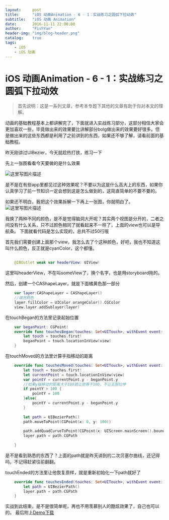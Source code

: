 ```yaml
---
layout:     post
title:      "iOS 动画Animation - 6 - 1：实战练习之圆弧下拉动效"
subtitle:   "iOS 动画 Animation"
date:       2016-11-11 22:00:00
author:     "FishYan"
header-img: "img/blog-header.png" 
catalog:    true
tags:
    - iOS
    - iOS 动画
---
```


# iOS 动画Animation - 6 - 1：实战练习之圆弧下拉动效

>首先说明：这是一系列文章，参考本专题下其他的文章有助于你对本文的理解。

动画的基础教程基本上都讲解完了，下面就进入实战练习部分，这部分相信大家会更加喜欢一些，毕竟做出来的效果要比讲解部分bolg做出来的效果要好很多。但是做出来的这些东西都是利用了之前讲到的东西，如果还不够了解，请看前面的基础教程。

昨天刚讲过UIBezier，今天就趁热打铁，练习一下

先上一张图看看今天要做的是什么效果

![这里写图片描述](http://img.blog.csdn.net/20160420194339978)

是不是在有些app里都见过这种效果呢？不要以为这是什么高大上的东西，如果你认真学习了前一节知识一定会想到这是怎么做到的，这简直简单的不要不要的。

如果还不明白，我把这个效果拆解一下再上一张图，你就明白了。
![这里写图片描述](http://img.blog.csdn.net/20160420194838606)

我换了两种不同的颜色，是不是觉得脑洞大开呢？其实两个视图是分开的，二者之间没有什么关系，只不过颜色相同了就看起来不一样了，上面的view也可以是导航条。
下面就看代码是怎么实现的，总共不过50行哦

首先我们需要创建上面那个view，我怎么去了个这种颜色，好吧，我也不知道这叫什么颜色，反正就是cyanColor，这个都懂。

```swift
	
    @IBOutlet weak var headerView: UIView!
```
这里叫headerView，不在叫someView了，换个名字，也是用storyboard拖的。

然后，创建一个CAShapeLayer，就是下面橘黄色那一部分
```swift
	var layer:CAShapeLayer = CAShapeLayer()
	//填充颜色
    layer.fillColor = UIColor.orangeColor().CGColor
    view.layer.addSublayer(layer)
```

在touchBegan的方法里记录起始位置
```swift
	var beganPoint: CGPoint!
	override func touchesBegan(touches: Set<UITouch>, withEvent event: UIEvent?) {
        let touch = touches.first!
        beganPoint = touch.locationInView(view)
    }
```

在touchMoved的方法里计算手指移动的距离

```swift
	override func touchesMoved(touches: Set<UITouch>, withEvent event: UIEvent?) {
        let touch = touches.first!
        let currentPoint = touch.locationInView(view)
        var pointY = currentPoint.y - beganPoint.y
        //如果y轴移动的距离大于100就让他等于100，不让无限拉伸
        if pointY > 100 {
            pointY = 100
        }else{
            pointY = currentPoint.y - beganPoint.y
        }
        
        let path = UIBezierPath()
        path.moveToPoint(CGPoint(x: 0, y: 100))
        
        path.addQuadCurveToPoint(CGPoint(x: UIScreen.mainScreen().bounds.size.width, y: 100), controlPoint: CGPoint(x: currentPoint.x, y: 100 + pointY))
        layer.path = path.CGPath
        
    }

```
是不是看到熟悉的东西了？上面的path就是昨天讲到的二次贝塞尔曲线，还记得吗，不记得赶紧往前翻翻。

touchEnded的方法里让他恢复原样，就是重新初始化一下path就好了
```swift
	override func touchesEnded(touches: Set<UITouch>, withEvent event: UIEvent?) {
        let path = UIBezierPath()
        layer.path = path.CGPath
    }
```

实战到此结束，是不是很简单呢，再也不用羡慕别人的酷炫效果了，自己也可以的。
最后附上[Demo下载](https://github.com/fish-yan/TestUIBezier)
